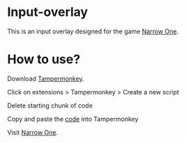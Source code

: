 # Input-overlay

This is an input overlay designed for the game [Narrow One](https://narrow.one).

# How to use?

Download [Tampermonkey](https://www.tampermonkey.net).

Click on extensions > Tampermonkey > Create a new script

Delete starting chunk of code

Copy and paste the [code](https://github.com/Starfall-Horizon/Input-overlay/blob/input-overlay/code) into Tampermonkey

Visit [Narrow One](https://narrow.one).
